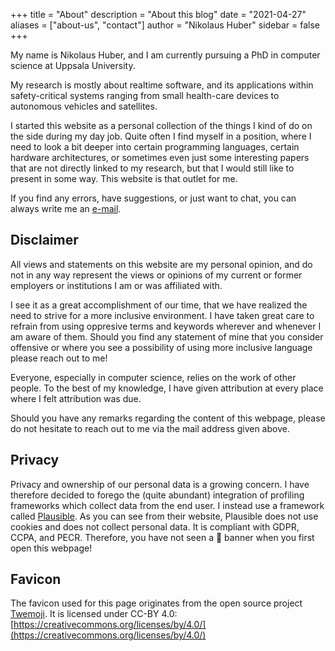 +++
title = "About"
description = "About this blog"
date = "2021-04-27"
aliases = ["about-us", "contact"]
author = "Nikolaus Huber"
sidebar = false
+++

My name is Nikolaus Huber, and I am currently pursuing a PhD in computer science at Uppsala University. 

My research is mostly about realtime software, and its applications within safety-critical systems ranging from small health-care devices to autonomous vehicles and satellites. 

I started this website as a personal collection of the things I kind of do on the side during my day job. Quite often I find myself in a position, where I need to look a bit deeper into certain programming languages, certain hardware architectures, or sometimes even just some interesting papers that are not directly linked to my research, but that I would still like to present in some way. This website is that outlet for me. 

If you find any errors, have suggestions, or just want to chat, you can always write me an [e-mail](mailto:mail@n-huber.eu). 

## Disclaimer 

All views and statements on this website are my personal opinion, and do not in any way represent the views or opinions of my current or former employers or institutions I am or was affiliated with. 

I see it as a great accomplishment of our time, that we have realized the need to strive for a more inclusive environment. I have taken great care to refrain from using oppresive terms and keywords wherever and whenever I am aware of them. Should you find any statement of mine that you consider offensive or where you see a possibility of using more inclusive language please reach out to me! 

Everyone, especially in computer science, relies on the work of other people. To the best of my knowledge, I have given attribution at every place where I felt attribution was due. 

Should you have any remarks regarding the content of this webpage, please do not hesitate to reach out to me via the mail address given above. 

## Privacy 

Privacy and ownership of our personal data is a growing concern. I have therefore decided to forego the (quite abundant) integration of profiling frameworks which collect data from the end user. I instead use a framework called [Plausible](https://plausible.io/). As you can see from their website, Plausible does not use cookies and does not collect personal data. It is compliant with GDPR, CCPA, and PECR. Therefore, you have not seen a 🍪 banner when you first open this webpage! 

## Favicon 

The favicon used for this page originates from the open source project [Twemoji](https://twemoji.twitter.com/). It is licensed under CC-BY 4.0: [https://creativecommons.org/licenses/by/4.0/](https://creativecommons.org/licenses/by/4.0/)
